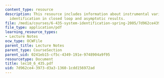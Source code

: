 ```yaml
---
content_type: resource
description: This resource includes information about instrumental variable methods,
  identification in closed loop and asymptotic results.
file: /media/courses/6-435-system-identification-spring-2005/7d962ce43973d3a313601cdd156972ad_lec10_6_435.pdf
file_type: application/pdf
learning_resource_types:
- Lecture Notes
ocw_type: OCWFile
parent_title: Lecture Notes
parent_type: CourseSection
parent_uid: 0241eb15-cf5c-4349-191e-9748904a9f95
resourcetype: Document
title: lec10_6_435.pdf
uid: 7d962ce4-3973-d3a3-1360-1cdd156972ad
---
```

